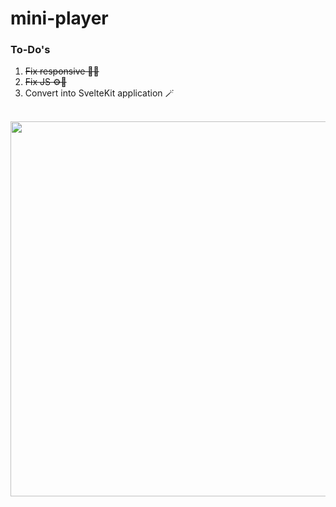 # mini-player

### To-Do's

1. <s>Fix responsive 🎨🐛</s>
2. <s>Fix JS ⚙️🐛</s>
3. Convert into SvelteKit application 🪄

<br/>

<img src="https://blog-media.byjusfutureschool.com/bfs-blog/2021/11/12170200/HTML-for-Kids-Article-Page.png" width="600"/>